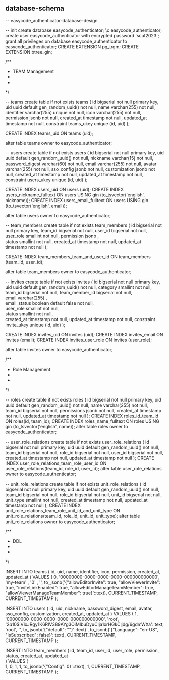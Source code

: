 database-schema
---------------


-- easycode_authenticator-database-design


-- init
create database easycode_authenticator;
\c easycode_authenticator;
create user easycode_authenticator with encrypted password 'scut2023';
grant all privileges on database easycode_authenticator to easycode_authenticator;
CREATE EXTENSION pg_trgm;
CREATE EXTENSION btree_gin;


/**
 * TEAM Management
 *
 *
 */

-- teams
create table if not exists teams (
    id                       bigserial                               not null primary key,
    uid                      uuid         default gen_random_uuid()  not null,
    name                     varchar(255)                            not null,
    identifier               varchar(255) unique                     not null,
    icon                     varchar(255)                            not null,
    permission               jsonb                                   not null,
    created_at               timestamp                               not null,
    updated_at               timestamp                               not null,
    constraint               teams_ukey unique (id, uid)
);

CREATE INDEX teams_uid ON teams (uid);

alter table
    teams owner to easycode_authenticator;

-- users
create table if not exists users (
    id                       bigserial                         not null primary key,
    uid                      uuid    default gen_random_uuid() not null,
    nickname                 varchar(15)                       not null, 
    password_digest          varchar(60)                       not null,
    email                    varchar(255)                      not null,
    avatar                   varchar(255)                      not null,
    sso_config               jsonb                             not null, 
    customization            jsonb                             not null, 
    created_at               timestamp                         not null,
    updated_at               timestamp                         not null,
    constraint               users_ukey unique (id, uid)
);

CREATE INDEX users_uid ON users (uid);
CREATE INDEX users_nickname_fulltext ON users USING gin (to_tsvector('english', nickname));
CREATE INDEX users_email_fulltext ON users USING gin (to_tsvector('english', email));

alter table
    users owner to easycode_authenticator;

-- team_members
create table if not exists team_members (
    id                       bigserial                         not null primary key,
    team_id                  bigserial                         not null,
    user_id                  bigserial                         not null,  
    user_role                smallint                          not null, 
    permission               jsonb                            ,         
    status                   smallint                          not null, 
    created_at               timestamp                         not null,
    updated_at               timestamp                         not null
);

CREATE INDEX team_members_team_and_user_id ON team_members (team_id, user_id);

alter table
    team_members owner to easycode_authenticator;

-- invites
create table if not exists invites (
    id                       bigserial                            not null primary key,
    uid                      uuid       default gen_random_uuid() not null, 
    category                 smallint                             not null,  
    team_id                  bigserial                            not null,
    team_member_id           bigserial                            not null,  
    email                    varchar(255)                        ,          
    email_status             boolean default false                not null,  
    user_role                smallint                             not null,  
    status                   smallint                             not null,  
    created_at               timestamp                            not null,
    updated_at               timestamp                            not null,
    constraint               invite_ukey unique (id, uid)
);

CREATE INDEX invites_uid ON invites (uid);
CREATE INDEX invites_email ON invites (email);
CREATE INDEX invites_user_role ON invites (user_role);

alter table
    invites owner to easycode_authenticator;


/**
 * Role Management
 *
 *
 */

-- roles
create table if not exists roles (
    id                       bigserial                            not null primary key,
    uid                      uuid       default gen_random_uuid() not null,
    name                     varchar(255)                         not null,         
    team_id                  bigserial                            not null, 
    permissions              jsonb                                not null,
    created_at               timestamp                            not null,
    updated_at               timestamp                            not null
);
CREATE INDEX roles_id_team_id ON roles(id, team_id);
CREATE INDEX roles_name_fulltext ON roles USING gin (to_tsvector('english', name));
alter table roles owner to easycode_authenticator;

-- user_role_relations
create table if not exists user_role_relations (
    id                       bigserial                            not null primary key,
    uid                      uuid       default gen_random_uuid() not null,
    team_id                  bigserial                            not null, 
    role_id                  bigserial                            not null, 
    user_id                  bigserial                            not null,
    created_at               timestamp                            not null,
    updated_at               timestamp                            not null
);
CREATE INDEX user_role_relations_team_role_user_id ON user_role_relations(team_id, role_id, user_id);
alter table user_role_relations owner to easycode_authenticator;

-- unit_role_relations
create table if not exists unit_role_relations (
    id                       bigserial                            not null primary key,
    uid                      uuid       default gen_random_uuid() not null,
    team_id                  bigserial                            not null, 
    role_id                  bigserial                            not null, 
    unit_id                  bigserial                            not null,
    unit_type                smallint                             not null,
    created_at               timestamp                            not null,
    updated_at               timestamp                            not null
);
CREATE INDEX unit_role_relations_team_role_unit_id_and_unit_type ON unit_role_relations(team_id, role_id, unit_id, unit_type);
alter table unit_role_relations owner to easycode_authenticator;


/**
 * DDL
 *
 *
 */

INSERT INTO teams ( 
    id, uid, name, identifier, icon, permission, created_at, updated_at
) VALUES (
    0, '00000000-0000-0000-0000-000000000000', 'my-team'    , '0'  , '', to_jsonb('{"allowEditorInvite": true, "allowViewerInvite": true, "inviteLinkEnabled": true, "allowEditorManageTeamMember": true, "allowViewerManageTeamMember": true}'::text), CURRENT_TIMESTAMP, CURRENT_TIMESTAMP
);

INSERT INTO users (
    id, uid, nickname, password_digest, email, avatar, sso_config, customization, created_at, updated_at
) VALUES (
    1, '00000000-0000-0000-0000-000000000000', 'root', '$2a$10$iVIxJRgy1K6RIV389AYg3OiMIbuDyuCIja1xrHGkCljdg/6gdmWXa'::text, 'root', '', to_jsonb('{"default": ""}'::text) , to_jsonb('{"Language": "en-US", "IsSubscribed": false}'::text), CURRENT_TIMESTAMP, CURRENT_TIMESTAMP
);

INSERT INTO team_members (
    id, team_id, user_id, user_role, permission, status, created_at, updated_at   
) VALUES (      
    1, 0, 1, 1, to_jsonb('{"Config": 0}'::text), 1, CURRENT_TIMESTAMP, CURRENT_TIMESTAMP
);

